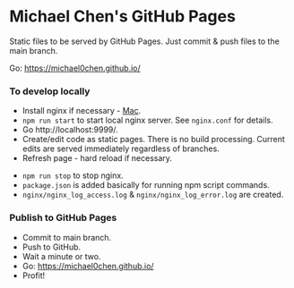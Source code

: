 # Michael Chen's GitHub Pages

Static files to be served by GitHub Pages. Just commit & push files to the main branch.

Go: https://michael0chen.github.io/

### To develop locally
- Install nginx if necessary - [Mac](https://formulae.brew.sh/formula/nginx).
- `npm run start` to start local nginx server. See `nginx.conf` for details.
- Go http://localhost:9999/.
- Create/edit code as static pages. There is no build processing. Current edits are served immediately regardless of branches.
- Refresh page - hard reload if necessary.

* `npm run stop` to stop nginx.
* `package.json` is added basically for running npm script commands.
* `nginx/nginx_log_access.log` & `nginx/nginx_log_error.log` are created.


### Publish to GitHub Pages
- Commit to main branch.
- Push to GitHub.
- Wait a minute or two.
- Go: https://michael0chen.github.io/
- Profit!
